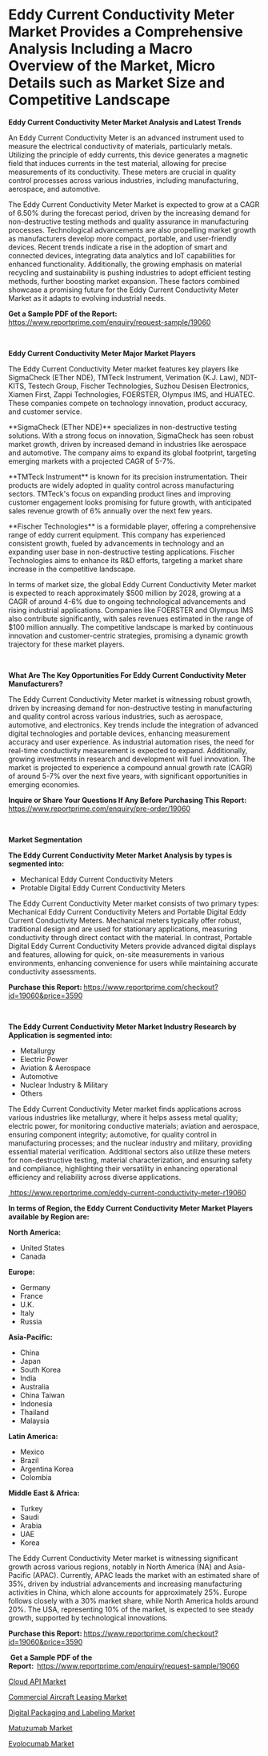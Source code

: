 <p><h1>Eddy Current Conductivity Meter Market Provides a Comprehensive Analysis Including a Macro Overview of the Market, Micro Details such as Market Size and Competitive Landscape</h1></p><p><strong>Eddy Current Conductivity Meter Market Analysis and Latest Trends</strong></p>
<p><p>An Eddy Current Conductivity Meter is an advanced instrument used to measure the electrical conductivity of materials, particularly metals. Utilizing the principle of eddy currents, this device generates a magnetic field that induces currents in the test material, allowing for precise measurements of its conductivity. These meters are crucial in quality control processes across various industries, including manufacturing, aerospace, and automotive. </p><p>The Eddy Current Conductivity Meter Market is expected to grow at a CAGR of 6.50% during the forecast period, driven by the increasing demand for non-destructive testing methods and quality assurance in manufacturing processes. Technological advancements are also propelling market growth as manufacturers develop more compact, portable, and user-friendly devices. Recent trends indicate a rise in the adoption of smart and connected devices, integrating data analytics and IoT capabilities for enhanced functionality. Additionally, the growing emphasis on material recycling and sustainability is pushing industries to adopt efficient testing methods, further boosting market expansion. These factors combined showcase a promising future for the Eddy Current Conductivity Meter Market as it adapts to evolving industrial needs.</p></p>
<p><strong>Get a Sample PDF of the Report:&nbsp;</strong> <a href="https://www.reportprime.com/enquiry/request-sample/19060?utm_campaign=1159&utm_medium=2&utm_source=Github&utm_content=ia&utm_term=22112024&utm_id=eddy-current-conductivity-meter">https://www.reportprime.com/enquiry/request-sample/19060</a></p>
<p>&nbsp;</p>
<p><strong>Eddy Current Conductivity Meter Major Market Players</strong></p>
<p><p>The Eddy Current Conductivity Meter market features key players like SigmaCheck (ETher NDE), TMTeck Instrument, Verimation (K.J. Law), NDT-KITS, Testech Group, Fischer Technologies, Suzhou Desisen Electronics, Xiamen First, Zappi Technologies, FOERSTER, Olympus IMS, and HUATEC. These companies compete on technology innovation, product accuracy, and customer service.</p><p>**SigmaCheck (ETher NDE)** specializes in non-destructive testing solutions. With a strong focus on innovation, SigmaCheck has seen robust market growth, driven by increased demand in industries like aerospace and automotive. The company aims to expand its global footprint, targeting emerging markets with a projected CAGR of 5-7%.</p><p>**TMTeck Instrument** is known for its precision instrumentation. Their products are widely adopted in quality control across manufacturing sectors. TMTeck's focus on expanding product lines and improving customer engagement looks promising for future growth, with anticipated sales revenue growth of 6% annually over the next few years.</p><p>**Fischer Technologies** is a formidable player, offering a comprehensive range of eddy current equipment. This company has experienced consistent growth, fueled by advancements in technology and an expanding user base in non-destructive testing applications. Fischer Technologies aims to enhance its R&D efforts, targeting a market share increase in the competitive landscape.</p><p>In terms of market size, the global Eddy Current Conductivity Meter market is expected to reach approximately $500 million by 2028, growing at a CAGR of around 4-6% due to ongoing technological advancements and rising industrial applications. Companies like FOERSTER and Olympus IMS also contribute significantly, with sales revenues estimated in the range of $100 million annually. The competitive landscape is marked by continuous innovation and customer-centric strategies, promising a dynamic growth trajectory for these market players.</p></p>
<p>&nbsp;</p>
<p><strong>What Are The Key Opportunities For Eddy Current Conductivity Meter Manufacturers?</strong></p>
<p><p>The Eddy Current Conductivity Meter market is witnessing robust growth, driven by increasing demand for non-destructive testing in manufacturing and quality control across various industries, such as aerospace, automotive, and electronics. Key trends include the integration of advanced digital technologies and portable devices, enhancing measurement accuracy and user experience. As industrial automation rises, the need for real-time conductivity measurement is expected to expand. Additionally, growing investments in research and development will fuel innovation. The market is projected to experience a compound annual growth rate (CAGR) of around 5-7% over the next five years, with significant opportunities in emerging economies.</p></p>
<p><strong>Inquire or Share Your Questions If Any Before Purchasing This Report:</strong> <a href="https://www.reportprime.com/enquiry/pre-order/19060?utm_campaign=1159&utm_medium=2&utm_source=Github&utm_content=ia&utm_term=22112024&utm_id=eddy-current-conductivity-meter">https://www.reportprime.com/enquiry/pre-order/19060</a></p>
<p>&nbsp;</p>
<p><strong>Market Segmentation</strong></p>
<p><strong>The Eddy Current Conductivity Meter Market Analysis by types is segmented into:</strong></p>
<p><ul><li>Mechanical Eddy Current Conductivity Meters</li><li>Protable Digital Eddy Current Conductivity Meters</li></ul></p>
<p><p>The Eddy Current Conductivity Meter market consists of two primary types: Mechanical Eddy Current Conductivity Meters and Portable Digital Eddy Current Conductivity Meters. Mechanical meters typically offer robust, traditional design and are used for stationary applications, measuring conductivity through direct contact with the material. In contrast, Portable Digital Eddy Current Conductivity Meters provide advanced digital displays and features, allowing for quick, on-site measurements in various environments, enhancing convenience for users while maintaining accurate conductivity assessments.</p></p>
<p><strong>Purchase this Report:&nbsp;</strong><a href="https://www.reportprime.com/checkout?id=19060&price=3590&utm_campaign=1159&utm_medium=2&utm_source=Github&utm_content=ia&utm_term=22112024&utm_id=eddy-current-conductivity-meter">https://www.reportprime.com/checkout?id=19060&price=3590</a></p>
<p>&nbsp;</p>
<p><strong>The Eddy Current Conductivity Meter Market Industry Research by Application is segmented into:</strong></p>
<p><ul><li>Metallurgy</li><li>Electric Power</li><li>Aviation & Aerospace</li><li>Automotive</li><li>Nuclear Industry & Military</li><li>Others</li></ul></p>
<p><p>The Eddy Current Conductivity Meter market finds applications across various industries like metallurgy, where it helps assess metal quality; electric power, for monitoring conductive materials; aviation and aerospace, ensuring component integrity; automotive, for quality control in manufacturing processes; and the nuclear industry and military, providing essential material verification. Additional sectors also utilize these meters for non-destructive testing, material characterization, and ensuring safety and compliance, highlighting their versatility in enhancing operational efficiency and reliability across diverse applications.</p></p>
<p><a href="https://www.reportprime.com/eddy-current-conductivity-meter-r19060?utm_campaign=1159&utm_medium=2&utm_source=Github&utm_content=ia&utm_term=22112024&utm_id=eddy-current-conductivity-meter">&nbsp;https://www.reportprime.com/eddy-current-conductivity-meter-r19060</a></p>
<p><strong>In terms of Region, the Eddy Current Conductivity Meter Market Players available by Region are:</strong></p>
<p>
    <p> <strong> North America: </strong>
        <ul>
            <li>United States</li>
            <li>Canada</li>
        </ul>
        </p> 
    <p> <strong> Europe: </strong>
        <ul>
            <li>Germany</li>
            <li>France</li>
            <li>U.K.</li>
            <li>Italy</li>
            <li>Russia</li>
        </ul>
        </p> 
    <p> <strong> Asia-Pacific: </strong>
        <ul>
            <li>China</li>
            <li>Japan</li>
            <li>South Korea</li>
            <li>India</li>
            <li>Australia</li>
            <li>China Taiwan</li>
            <li>Indonesia</li>
            <li>Thailand</li>
            <li>Malaysia</li>
        </ul>
        </p> 
    <p> <strong> Latin America: </strong>
        <ul>
            <li>Mexico</li>
            <li>Brazil</li>
            <li>Argentina Korea</li>
            <li>Colombia</li>
        </ul>
        </p> 
    <p> <strong> Middle East & Africa: </strong>
        <ul>
            <li>Turkey</li>
            <li>Saudi</li>
            <li>Arabia</li>
            <li>UAE</li>
            <li>Korea</li>
        </ul>
    </p>
    </p>
<p><p>The Eddy Current Conductivity Meter market is witnessing significant growth across various regions, notably in North America (NA) and Asia-Pacific (APAC). Currently, APAC leads the market with an estimated share of 35%, driven by industrial advancements and increasing manufacturing activities in China, which alone accounts for approximately 25%. Europe follows closely with a 30% market share, while North America holds around 20%. The USA, representing 10% of the market, is expected to see steady growth, supported by technological innovations.</p></p>
<p><strong>Purchase this Report: </strong><a href="https://www.reportprime.com/checkout?id=19060&price=3590&utm_campaign=1159&utm_medium=2&utm_source=Github&utm_content=ia&utm_term=22112024&utm_id=eddy-current-conductivity-meter">https://www.reportprime.com/checkout?id=19060&price=3590</a></p>
<p>&nbsp;<strong>Get a Sample PDF of the Report:&nbsp;&nbsp;</strong><a href="https://www.reportprime.com/enquiry/request-sample/19060?utm_campaign=1159&utm_medium=2&utm_source=Github&utm_content=ia&utm_term=22112024&utm_id=eddy-current-conductivity-meter">https://www.reportprime.com/enquiry/request-sample/19060</a></p>
<p><strong></strong></p>
<p><p><a href="https://www.linkedin.com/pulse/cloud-api-market-dynamics-application-types-emerging-trends-2z0ne?utm_campaign=1159&utm_medium=2&utm_source=Github&utm_content=ia&utm_term=22112024&utm_id=eddy-current-conductivity-meter">Cloud API Market</a></p><p><a href="https://www.linkedin.com/pulse/market-overview-commercial-aircraft-leasing-projected-z6sze?utm_campaign=1159&utm_medium=2&utm_source=Github&utm_content=ia&utm_term=22112024&utm_id=eddy-current-conductivity-meter">Commercial Aircraft Leasing Market</a></p><p><a href="https://www.linkedin.com/pulse/digital-packaging-labeling-market-analysis-report-competitive-o6kae?utm_campaign=1159&utm_medium=2&utm_source=Github&utm_content=ia&utm_term=22112024&utm_id=eddy-current-conductivity-meter">Digital Packaging and Labeling Market</a></p><p><a href="https://issuu.com/reportprime-2/docs/matuzumab-market-size-2030.pptx_229be367baa3cc?utm_campaign=1159&utm_medium=2&utm_source=Github&utm_content=ia&utm_term=22112024&utm_id=eddy-current-conductivity-meter">Matuzumab Market</a></p><p><a href="https://issuu.com/reportprime-2/docs/evolocumab-market-size-2030.pptx_807feb2423e7e4?utm_campaign=1159&utm_medium=2&utm_source=Github&utm_content=ia&utm_term=22112024&utm_id=eddy-current-conductivity-meter">Evolocumab Market</a></p></p>